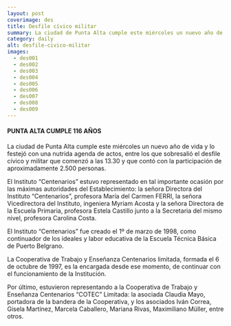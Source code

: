 ```yaml
---
layout: post
coverimage: des
title: Desfile cívico militar
summary: La ciudad de Punta Alta cumple este miércoles un nuevo año de vida y lo festejó con una nutrida agenda de actos, entre los que sobresalió el desfile cívico y militar que comenzó a las 13.30 y que contó con la participación de aproximadamente 2.500 personas.
category: daily
alt: desfile-civico-militar
images:
  - des001
  - des002
  - des003
  - des004
  - des005
  - des006
  - des007
  - des008
  - des009
---
```

#### PUNTA ALTA CUMPLE 116 AÑOS

La ciudad de Punta Alta cumple este miércoles un nuevo año de vida y lo festejó con una nutrida agenda de actos, entre los que sobresalió el desfile cívico y militar que comenzó a las 13.30 y que contó con la participación de aproximadamente 2.500 personas.

El Instituto “Centenarios” estuvo representado en tal importante ocasión por las máximas autoridades del Establecimiento: la señora Directora del Instituto “Centenarios”, profesora María del Carmen FERRI, la señora Vicedirectora del Instituto, ingeniera Myriam Acosta y la señora Directora de la Escuela Primaria, profesora Estela Castillo junto a la Secretaria del mismo nivel, profesora Carolina Costa.

El Instituto “Centenarios” fue creado el 1º de marzo de 1998, como continuador de los ideales y labor educativa de la Escuela Técnica Básica de Puerto Belgrano.

La Cooperativa de Trabajo y Enseñanza Centenarios limitada, formada el 6 de octubre de 1997, es la encargada desde ese momento, de continuar con el funcionamiento de la Institución.

Por último, estuvieron representando a la Cooperativa de Trabajo y Enseñanza Centenarios “COTEC” Limitada: la asociada Claudia Mayo, portadora de la bandera de la Cooperativa, y los asociados Iván Correa, Gisela Martínez, Marcela Caballero, Mariana Rivas, Maximiliano Müller, entre otros.

